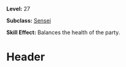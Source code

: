 <!-- TITLE: Skill: Equality -->
<!-- SUBTITLE:  -->

**Level:** 27

**Subclass:** [Sensei](sensei)

**Skill Effect:** Balances the health of the party.

# Header
